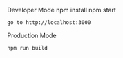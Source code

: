 Developer Mode
npm install
npm start

    go to http://localhost:3000

Production Mode

    npm run build
